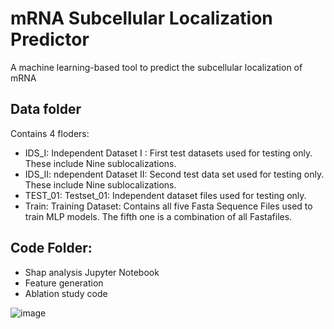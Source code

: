 # mRNA Subcellular Localization Predictor
A machine learning-based tool to predict the subcellular localization of mRNA

## Data folder
Contains 4 floders:
* IDS_I: Independent Dataset I : 
         First test datasets used for testing only. These include Nine sublocalizations.
* IDS_II: ndependent Dataset II: 
         Second test data set used for testing only. These include Nine sublocalizations.
* TEST_01: Testset_01: 
         Independent dataset files used for testing only.
* Train: Training Dataset: 
         Contains all five Fasta Sequence Files used to train MLP models. The fifth one is a combination of all Fastafiles.

## Code Folder:
* Shap analysis Jupyter Notebook
* Feature generation 
* Ablation study code

![image](https://user-images.githubusercontent.com/19537901/211210800-2ea9121f-0c75-433f-9b37-ae5cc7f6800e.png)

